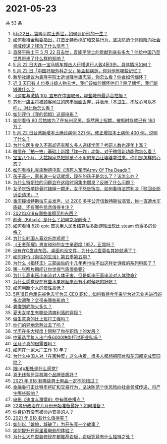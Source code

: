 # 2021-05-23

共 53 条

<!-- BEGIN -->
<!-- 最后更新时间 Sun May 23 2021 02:22:02 GMT+0800 (China Standard Time) -->

1. [5月22日，袁隆平院士逝世，如何评价他的一生？](https://www.zhihu.com/question/460808291)
2. [如何看待金融委指出，打击比特币挖矿和交易行为，坚决防范个体风险向社会领域传递？释放了什么信号？](https://www.zhihu.com/question/460721703)
3. [袁隆平院士于 5 月 22
   日去世，袁隆平院士的贡献到底有多大？他给中国乃至世界带来了什么样的影响？](https://www.zhihu.com/question/460812976)
4. [5 月 22
   日大连一宝马轿车撞击人行横道行人致4死3伤，具体情况如何？](https://www.zhihu.com/question/460803059)
5. [5 月 22 日「中国肝胆外科之父」吴孟超病逝，你对他有哪些记忆？](https://www.zhihu.com/question/460817685)
6. [新华社建议为袁隆平院士逝世降半旗志哀，你怎么看？你会如何缅怀？](https://www.zhihu.com/question/460853429)
7. [近 3 天已有 4
   位泰斗级人物去世，我们该如何缅怀他们？除了缅怀，我们能够做什么？](https://www.zhihu.com/question/460833743)
8. [《速度与激情 10》宣布在中国取景，哪些城市最适合拍摄？](https://www.zhihu.com/question/459923679)
9. [苏州一店主将被顾客闻过的肉串当面丢弃，并表示「不卫生，不放心可以不吃」，对此你怎么看？](https://www.zhihu.com/question/460604746)
10. [如何评价《我的姐姐》这部电影？](https://www.zhihu.com/question/453290146)
11. [如何看待 90 后姑娘为了在杭州买房，竟然网上招嫖，被抓时存款已有 160
    万？](https://www.zhihu.com/question/460671555)
12. [5 月 22 日台湾新增本土确诊病例 321 例，修正增加本土病例 400
    例，说明了什么？](https://www.zhihu.com/question/460819141)
13. [为什么医生收入不高却还有那么多人选择学医？考研人数也逐年上涨？](https://www.zhihu.com/question/459240182)
14. [微信在「拍一拍」基础上新增「炸一炸」功能，对于微信新功能你怎么看？](https://www.zhihu.com/question/460330878)
15. [宝宝八个月，大姑姐家总把她孩子不用的东西让婆婆拿过来，你们是怎样的心态？](https://www.zhihu.com/question/460493652)
16. [如何看待扎克施耐德电影《活死人军团Army Of The
    Dead》？](https://www.zhihu.com/question/460696355)
17. [孩子高一，家长说一句话就烦，现在的孩子是怎么了？该怎么办？](https://www.zhihu.com/question/446145871)
18. [为什么特斯拉的问题会在这段时间集中爆发？反映了什么问题？](https://www.zhihu.com/question/460594922)
19. [女子吃饭啃排骨时磕掉一颗牙，女子怒告饭店，如何看待法院判决「驳回全部诉讼请求」？](https://www.zhihu.com/question/460584839)
20. [重庆撞墙特斯拉车主发声，以 2200
    多字公开信致特斯拉高管，称一直遭水军质疑，还有哪些信息值得关注？](https://www.zhihu.com/question/460684619)
21. [2021年618有哪些值得买的东西？](https://www.zhihu.com/question/456666788)
22. [刻奇（Kitsch）是什么？如何克服刻奇？](https://www.zhihu.com/question/27039705)
23. [如何看待 520 epic 首次用人民币结算后多款游戏出现比 steam
    低得多的价格？](https://www.zhihu.com/question/460584796)
24. [为什么韩国人喜欢吃炸鸡呢？](https://www.zhihu.com/question/22146758)
25. [《王者荣耀》男友和别的女生亲密度 1857，正常吗？](https://www.zhihu.com/question/460112550)
26. [没有在C盘装东西，桌面也没文件，为什么C盘莫名其妙就满了？](https://www.zhihu.com/question/456677257)
27. [如何评价《向往的生活》第五季第五期？](https://www.zhihu.com/question/460535700)
28. [为什么《指环王》三部曲后的十几年再也拍不出这样史诗级的系列电影了？](https://www.zhihu.com/question/381939834)
29. [哪一张照片瞬间让你觉得气质很重要?](https://www.zhihu.com/question/297341335)
30. [为什么高电压小电流对人体无害，但是低电压高电流对人体致命?](https://www.zhihu.com/question/388159656)
31. [为什么感觉现在有些水果吃起来没有小时候吃的好吃？](https://www.zhihu.com/question/393480064)
32. [如何判断个人的悟性高低？](https://www.zhihu.com/question/24123447)
33. [5月18日余承东被免去华为云 CEO
    职位，如何看待今年来华为对云业务进行的多次调整？会带来哪些影响？](https://www.zhihu.com/question/460199755)
34. [龚俊到底能火多久？](https://www.zhihu.com/question/456965858)
35. [夏天女学生有哪些清爽利落的穿搭？](https://www.zhihu.com/question/395417374)
36. [做生意真的比上班打工强吗？](https://www.zhihu.com/question/327874416)
37. [你们的异地恋熬过去了吗？](https://www.zhihu.com/question/460329836)
38. [学历在多大程度上限制了你在职场上的发展？](https://www.zhihu.com/question/460617091)
39. [中军选手每人出门多6000块能打过职业队吗？](https://www.zhihu.com/question/459668976)
40. [坐月子真的很需要吗？](https://www.zhihu.com/question/430742837)
41. [如何在一家大厂工作 10 年？](https://www.zhihu.com/question/460106786)
42. [为什么中国人对「在家种菜」这么执着，很多人都想把阳台和花园都变成菜园地？](https://www.zhihu.com/question/460289845)
43. [跟infp相处是什么感觉?](https://www.zhihu.com/question/333771420)
44. [真无线蓝牙耳机哪个品牌音质好？](https://www.zhihu.com/question/448219382)
45. [2021 年 618 有哪些男士用品一定不能错过？](https://www.zhihu.com/question/457158249)
46. [金融委打击比特币挖矿和交易行为，坚决防范个体风险向社会领域传递，将产生哪些影响？](https://www.zhihu.com/question/460718389)
47. [电影《速度与激情9》中有哪些槽点？](https://www.zhihu.com/question/460424382)
48. [22考研政治在几月份开始准备最好？如何准备？](https://www.zhihu.com/question/460644315)
49. [你身边有没有被命运安排的人？](https://www.zhihu.com/question/288026861)
50. [2021 年 618 有什么值得买？](https://www.zhihu.com/question/456666024)
51. [如何以「娘娘，城破了」为开头写一个故事？](https://www.zhihu.com/question/455531791)
52. [如何提升在家里看电影的体验？](https://www.zhihu.com/question/22997019)
53. [为什么大户型装修现在都推荐岩板，岩板究竟有什么独特之处？](https://www.zhihu.com/question/453836267)

<!-- END -->
